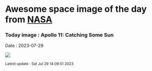 
# Awesome space image of the day from [NASA](https://api.nasa.gov/)

### Today image : Apollo 11: Catching Some Sun
Date : 2023-07-29

![](https://apod.nasa.gov/apod/image/2307/AS11-40-5872HR1024.jpg)

<small>Latest update : Sat Jul 29 14:09:51 2023</small>
        